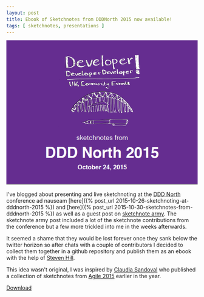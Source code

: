 ```yaml
---
layout: post
title: Ebook of Sketchnotes from DDDNorth 2015 now available!
tags: [ sketchnotes, presentations ]
---
```


<img src="/img/posts/sketchnotes-ebook-from-dddnorth-2015/dddnorth-cover.png" class="img-responsive" alt="Cover Page" />

I've blogged about presenting and live sketchnoting at the [DDD North](http://www.dddnorth.co.uk/) 
conference ad nauseam [here]({% post_url 2015-10-26-sketchnoting-at-dddnorth-2015 %}) 
and [here]({% post_url 2015-10-30-sketchnotes-from-dddnorth-2015 %}) as well as a guest post 
on [sketchnote army](http://sketchnotearmy.com/blog/2015/10/30/sketchnoting-at-dddnorth-2015-derek-graham.html).
The sketchnote army post included a lot of the sketchnote contributions from the conference but a few 
more trickled into me in the weeks afterwards.

It seemed a shame that they would be lost forever once they sank below the twitter horizon so after chats with a 
couple of contributors I decided to collect them together in a github repository and publish them as an ebook with 
the help of [Steven Hill](https://www.twitter.com/MrStevenHill). 

This idea wasn't original, I was inspired by [Claudia Sandoval](https://twitter.com/claumsandoval/) who published 
a collection of sketchnotes from [Agile 2015](http://agile2015.agilealliance.org/) earlier in the year.

[Download](https://github.com/deejaygraham/dddnorth-2015-sketchnotes/releases/download/v1.0/dddnorth-sketchnotes.pdf)


